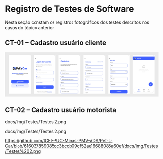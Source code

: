 # Registro de Testes de Software

Nesta seção constam os registros fotográficos dos testes descritos nos casos do tópico anterior.

## CT-01 – Cadastro usuário cliente

![teste1](img/Testes/Testes%201.png)

## CT-02 – Cadastro usuário motorista

docs/img/Testes/Testes 2.png

docs/img/Testes/Testes 2.png

https://github.com/ICEI-PUC-Minas-PMV-ADS/Pet-s-Car/blob/616037859085cc3bccb09cf52ae16688085a60ef/docs/img/Testes/Testes%202.png


